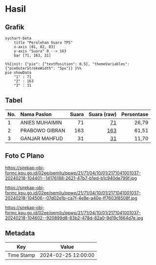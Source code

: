 # Hasil

## Grafik

```mermaid
xychart-beta
    title "Perolehan Suara TPS"
    x-axis [01, 02, 03]
    y-axis "Suara" 0 --> 163
    bar [71, 163, 31]
```

```mermaid
%%{init: {"pie": {"textPosition": 0.5}, "themeVariables": {"pieOuterStrokeWidth": "5px"}} }%%
pie showData
    "1" : 71
    "2" : 163
    "3" : 31
```

## Tabel

| No. | Nama Paslon    | Suara | Suara (raw) | Persentase |
|:--- |:-------------- | -----:| -----------:| ----------:|
| 1   | ANIES MUHAIMIN | 71    | [71][p-1]   | 26,79      |
| 2   | PRABOWO GIBRAN | 163   | [163][p-2]  | 61,51      |
| 3   | GANJAR MAHFUD  | 31    | [31][p-3]   | 11,70      |


[p-1]: https://github.com/gigit-pemilu/pemilu-2024-21-kepulauan-riau/blob/main/pilpres/hitung-suara/sub/21-kepulauan-riau/sub/71-kota-batam/sub/04-nongsa/sub/1001-sambau/sub/037-tps/sub/paslon-1.txt
[p-2]: https://github.com/gigit-pemilu/pemilu-2024-21-kepulauan-riau/blob/main/pilpres/hitung-suara/sub/21-kepulauan-riau/sub/71-kota-batam/sub/04-nongsa/sub/1001-sambau/sub/037-tps/sub/paslon-2.txt
[p-3]: https://github.com/gigit-pemilu/pemilu-2024-21-kepulauan-riau/blob/main/pilpres/hitung-suara/sub/21-kepulauan-riau/sub/71-kota-batam/sub/04-nongsa/sub/1001-sambau/sub/037-tps/sub/paslon-3.txt

## Foto C Plano

https://sirekap-obj-formc.kpu.go.id/02ee/pemilu/ppwp/21/71/04/10/01/2171041001037-20240218-104401--14176188-2621-47b7-b1ed-b1c940de799f.jpg

https://sirekap-obj-formc.kpu.go.id/02ee/pemilu/ppwp/21/71/04/10/01/2171041001037-20240218-104506--07d02e1b-ca7f-4e8e-a40e-ff7603f8508f.jpg

https://sirekap-obj-formc.kpu.go.id/02ee/pemilu/ppwp/21/71/04/10/01/2171041001037-20240218-104602--920899d8-83b2-478d-82a0-9d19c1664d7e.jpg


## Metadata

| Key        | Value               |
| ---------- | ------------------- |
| Time Stamp | 2024-02-25 12:00:00 |



